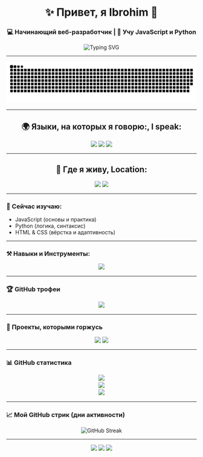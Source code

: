 <h1 align="center">✨ Привет, я Ibrohim 👋</h1>
<h3 align="center">💻 Начинающий веб-разработчик | 🚀 Учу JavaScript и Python</h3>

<p align="center">
  <img src="https://readme-typing-svg.herokuapp.com?font=Fira+Code&size=22&pause=1000&color=00F7FF&center=true&vCenter=true&width=435&lines=🌱+Учу+JavaScript+и+Python;💻+Знаю+HTML+%26+CSS;🚀+Хочу+стать+Full-Stack+разработчиком!" alt="Typing SVG" />
</p>

---

![snake gif](https://github.com/norboyevs/norboyevs/blob/output/github-snake-dark.svg)

---

<h2 align="center">🌍 Языки, на которых я говорю:, I speak: </h2>

<p align="center">
  <img src="https://img.shields.io/badge/Русский / Russian-Выcший%20/ Higher-blue?style=for-the-badge&logo=googletranslate" />
  <img src="https://img.shields.io/badge/Узбекский / Uzbek-Родной / Native-success?style=for-the-badge&logo=googletranslate" />
  <img src="https://img.shields.io/badge/Английский / English-Свободное общение / Free Communication-yellow?style=for-the-badge&logo=googletranslate" />
</p>

---

<h2 align="center">📍 Где я живу, Location:</h2>

<p align="center">
  <img src="https://img.shields.io/badge/Страна / Country-Узбекистан / Uzbekistan-006747?style=for-the-badge&logoColor=white" />
  <img src="https://img.shields.io/badge/Город / City-Ташкент / Tashkent-blue?style=for-the-badge" />
</p>

---

### 🧠 Сейчас изучаю:
- JavaScript (основы и практика)
- Python (логика, синтаксис)
- HTML & CSS (вёрстка и адаптивность)

---

### ⚒️ Навыки и Инструменты:
<p align="center">
  <img src="https://skillicons.dev/icons?i=html,css,js,python,git,github,vscode" />
</p>

---

### 🏆 GitHub трофеи
<p align="center">
  <img src="https://github-profile-trophy.vercel.app/?username=norboyevs&theme=gruvbox&no-frame=true&title=Stars,Commits,Followers,Repositories,Issues" />
</p>

---

### 📌 Проекты, которыми горжусь

<p align="center">
  <a href="https://github.com/norboyevs"><img src="https://img.shields.io/badge/Скоро-проекты-yellow?style=for-the-badge&logo=github" /></a>
  <a href="#"><img src="https://img.shields.io/badge/Проект_1-в_разработке-inactive?style=for-the-badge&logo=javascript" /></a>
</p>

---

### 📊 GitHub статистика

<p align="center">
  <img src="https://github-readme-stats.vercel.app/api?username=norboyevs&show_icons=true&theme=tokyonight" />
  <br>
  <img src="https://github-readme-streak-stats.herokuapp.com?user=norboyevs&theme=tokyonight&date_format=M%20j%5B%2C%20Y%5D" />
  <br>
  <img src="https://github-readme-stats.vercel.app/api/top-langs/?username=norboyevs&layout=compact&theme=tokyonight" />
</p>

---

### 📈 Мой GitHub стрик (дни активности)

<p align="center">
  <img src="https://streak-stats.demolab.com?user=norboyevs&theme=tokyonight&date_format=M%20j%5B%2C%20Y%5D" alt="GitHub Streak" />
</p>

---

<p align="center"> <a href="https://t.me/nrbyvvs"><img src="https://img.shields.io/badge/Telegram-2CA5E0?style=for-the-badge&logo=telegram&logoColor=white" /></a> <a href="https://instagram.com/1brokhim_n"><img src="https://img.shields.io/badge/Instagram-E4405F?style=for-the-badge&logo=instagram&logoColor=white" /></a> <a href="mailto:ibrohimnorboev168@gmail.com"><img src="https://img.shields.io/badge/Email-D14836?style=for-the-badge&logo=gmail&logoColor=white" /></a> </p>
